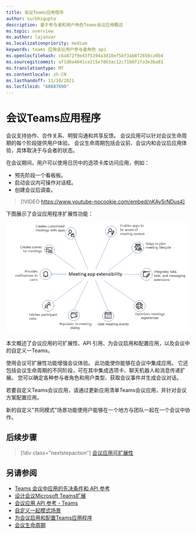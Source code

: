 ```yaml
---
title: 会议Teams应用程序
author: surbhigupta
description: 基于参与者和用户角色Teams会议应用概述
ms.topic: overview
ms.author: lajanuar
ms.localizationpriority: medium
keywords: teams 应用会议用户参与者角色 api
ms.openlocfilehash: c6a872f9e43f5394a3d10ef5bf3ab8f2650ca9b4
ms.sourcegitcommit: af1d0a4041ce215e7863ac12c71b6f1fa3e3ba81
ms.translationtype: MT
ms.contentlocale: zh-CN
ms.lasthandoff: 11/10/2021
ms.locfileid: "60887690"
---
```

# <a name="apps-for-teams-meetings"></a>会议Teams应用程序

会议支持协作、合作关系、明智沟通和共享反馈。 会议应用可以针对会议生命周期的每个阶段提供用户体验。 会议生命周期包括会议前、会议内和会议后应用体验，具体取决于与会者的状态。

在会议期间，用户可以使用日历中的选项卡库访问应用，例如：

* 预先阶段一个看板板。
* 启动会议内可操作对话框。
* 创建会议后调查。

> [!VIDEO https://www.youtube-nocookie.com/embed/nKAy5rNDus4]

下图展示了会议应用程序扩展性功能：

![会议应用可扩展性](../assets/images/apps-in-meetings/meetingappextensibility.png)

本文概述了会议应用的可扩展性、API 引用、为会议启用和配置应用，以及会议中的自定义一Teams。

使用会议可扩展性功能增强会议体验。 此功能使你能够在会议中集成应用。 它还包括会议生命周期的不同阶段，可在其中集成选项卡、聊天机器人和消息传递扩展。 您可以确定各种参与者角色和用户类型、获取会议事件并生成会议对话。

若要自定义Teams会议应用，请通过更新应用清单Teams会议应用，并针对会议方案配置应用。

新的自定义"共同模式"场景功能使用户能够在一个地方与团队一起在一个会议中协作。

## <a name="next-step"></a>后续步骤

> [!div class="nextstepaction"]
> [会议应用可扩展性](meeting-app-extensibility.md)

## <a name="see-also"></a>另请参阅

* [Teams 会议中应用的先决条件和 API 参考](create-apps-for-teams-meetings.md)
* [设计会议Microsoft Teams扩展](~/apps-in-teams-meetings/design/designing-apps-in-meetings.md)
* [会议应用 API 参考 - Teams](~/apps-in-teams-meetings/api-references.md)
* [自定义一起模式场景](~/apps-in-teams-meetings/teams-together-mode.md)
* [为会议启用和配置Teams应用程序](~/apps-in-teams-meetings/enable-and-configure-your-app-for-teams-meetings.md)
* [会议生命周期](meeting-app-extensibility.md#meeting-lifecycle)
